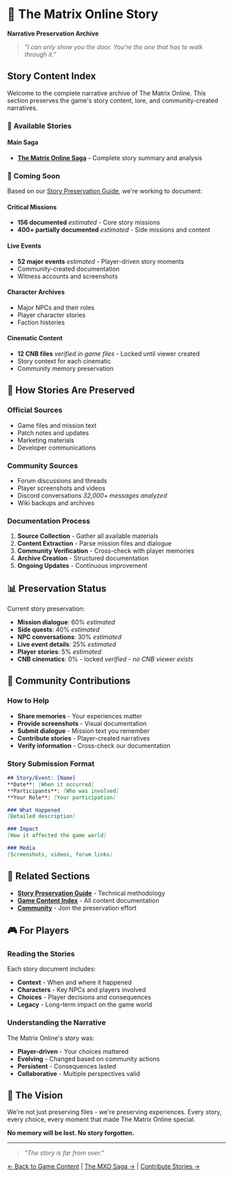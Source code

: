 # 📖 The Matrix Online Story
**Narrative Preservation Archive**

> *"I can only show you the door. You're the one that has to walk through it."*

## Story Content Index

Welcome to the complete narrative archive of The Matrix Online. This section preserves the game's story content, lore, and community-created narratives.

### 📜 Available Stories

#### Main Saga
- **[The Matrix Online Saga](the-matrix-online-saga.md)** - Complete story summary and analysis

### 🎯 Coming Soon

Based on our [Story Preservation Guide](../story-preservation-guide.md), we're working to document:

#### Critical Missions
- **156 documented** *estimated* - Core story missions
- **400+ partially documented** *estimated* - Side missions and content

#### Live Events  
- **52 major events** *estimated* - Player-driven story moments
- Community-created documentation
- Witness accounts and screenshots

#### Character Archives
- Major NPCs and their roles
- Player character stories
- Faction histories

#### Cinematic Content
- **12 CNB files** *verified in game files* - Locked until viewer created
- Story context for each cinematic
- Community memory preservation

## 🌟 How Stories Are Preserved

### Official Sources
- Game files and mission text
- Patch notes and updates
- Marketing materials
- Developer communications

### Community Sources  
- Forum discussions and threads
- Player screenshots and videos
- Discord conversations *32,000+ messages analyzed*
- Wiki backups and archives

### Documentation Process
1. **Source Collection** - Gather all available materials
2. **Content Extraction** - Parse mission files and dialogue
3. **Community Verification** - Cross-check with player memories
4. **Archive Creation** - Structured documentation
5. **Ongoing Updates** - Continuous improvement

## 📊 Preservation Status

Current story preservation:
- **Mission dialogue**: 60% *estimated*
- **Side quests**: 40% *estimated*  
- **NPC conversations**: 30% *estimated*
- **Live event details**: 25% *estimated*
- **Player stories**: 5% *estimated*
- **CNB cinematics**: 0% - locked *verified - no CNB viewer exists*

## 🤝 Community Contributions

### How to Help
- **Share memories** - Your experiences matter
- **Provide screenshots** - Visual documentation
- **Submit dialogue** - Mission text you remember
- **Contribute stories** - Player-created narratives
- **Verify information** - Cross-check our documentation

### Story Submission Format
```markdown
## Story/Event: [Name]
**Date**: [When it occurred]
**Participants**: [Who was involved]
**Your Role**: [Your participation]

### What Happened
[Detailed description]

### Impact
[How it affected the game world]

### Media
[Screenshots, videos, forum links]
```

## 🔗 Related Sections

- **[Story Preservation Guide](../story-preservation-guide.md)** - Technical methodology
- **[Game Content Index](../index.md)** - All content documentation
- **[Community](../../08-community/index.md)** - Join the preservation effort

## 🎮 For Players

### Reading the Stories
Each story document includes:
- **Context** - When and where it happened
- **Characters** - Key NPCs and players involved
- **Choices** - Player decisions and consequences
- **Legacy** - Long-term impact on the game world

### Understanding the Narrative
The Matrix Online's story was:
- **Player-driven** - Your choices mattered
- **Evolving** - Changed based on community actions
- **Persistent** - Consequences lasted
- **Collaborative** - Multiple perspectives valid

## 🌟 The Vision

We're not just preserving files - we're preserving experiences. Every story, every choice, every moment that made The Matrix Online special.

**No memory will be lost. No story forgotten.**

---

> *"The story is far from over."*

[← Back to Game Content](../index.md) | [The MXO Saga →](the-matrix-online-saga.md) | [Contribute Stories →](../../08-community/contribution-framework.md)